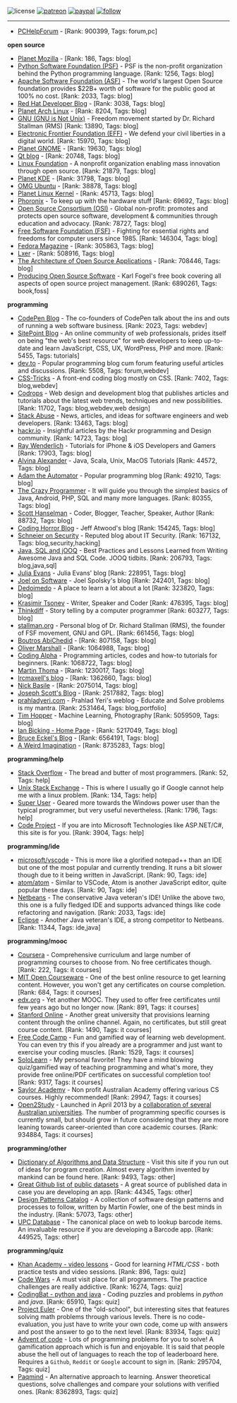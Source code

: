 ![license](https://img.shields.io/github/license/prahladyeri/siterank-stats.svg)
[![patreon](https://img.shields.io/badge/Patreon-brown.svg?logo=patreon)](https://www.patreon.com/prahladyeri)
[![paypal](https://img.shields.io/badge/PayPal-blue.svg?logo=paypal)](https://www.paypal.com/cgi-bin/webscr?cmd=_s-xclick&hosted_button_id=JM8FUXNFUK6EU)
[![follow](https://img.shields.io/twitter/follow/prahladyeri.svg?style=social)](https://twitter.com/prahladyeri)

---
- [PCHelpForum](https://pchelpforum.net) -  [Rank: 900399, Tags: forum,pc]

**open source**

- [Planet Mozilla](http://planet.mozilla.org/) -  [Rank: 186, Tags: blog]
- [Python Software Foundation (PSF)](https://www.python.org/psf/) - PSF is the non-profit organization behind the Python programming language. [Rank: 1256, Tags: blog]
- [Apache Software Foundation (ASF)](https://www.apache.org/) - The world's largest Open Source foundation provides $22B+ worth of software for the public good at 100% no cost. [Rank: 2033, Tags: blog]
- [Red Hat Developer Blog](https://developerblog.redhat.com/) -  [Rank: 3038, Tags: blog]
- [Planet Arch Linux](https://planet.archlinux.org/) -  [Rank: 8204, Tags: blog]
- [GNU (GNU is Not Unix)](https://www.gnu.org) - Freedom movement started by Dr. Richard Stallman (RMS) [Rank: 13890, Tags: blog]
- [Electronic Frontier Foundation (EFF)](https://www.eff.org/) - We defend your civil liberties in a digital world. [Rank: 15970, Tags: blog]
- [Planet GNOME](https://planet.gnome.org/) -  [Rank: 19630, Tags: blog]
- [Qt blog](http://blog.qt.io/) -  [Rank: 20748, Tags: blog]
- [Linux Foundation](https://www.linuxfoundation.org/) - A nonprofit organization enabling mass innovation through open source. [Rank: 21879, Tags: blog]
- [Planet KDE](https://planet.kde.org/) -  [Rank: 31798, Tags: blog]
- [OMG Ubuntu](https://www.omgubuntu.co.uk/) -  [Rank: 38878, Tags: blog]
- [Planet Linux Kernel](http://planet.kernel.org/) -  [Rank: 45713, Tags: blog]
- [Phoronix](https://www.phoronix.com/) - To keep up with the hardware stuff [Rank: 69692, Tags: blog]
- [Open Source Consortium (OSI)](https://opensource.org) - Global non-profit: promotes and protects open source software, development & communities through education and advocacy. [Rank: 78727, Tags: blog]
- [Free Software Foundation (FSF)](https://www.fsf.org/) - Fighting for essential rights and freedoms for computer users since 1985. [Rank: 146304, Tags: blog]
- [Fedora Magazine](https://fedoramagazine.org/) -  [Rank: 305863, Tags: blog]
- [Lxer](http://lxer.com/) -  [Rank: 508916, Tags: blog]
- [The Architecture of Open Source Applications](http://www.aosabook.org/en/index.html) -  [Rank: 708446, Tags: blog]
- [Producing Open Source Software](https://producingoss.com/) - Karl Fogel's free book covering all aspects of open source project management. [Rank: 6890261, Tags: book,foss]

**programming**

- [CodePen Blog](https://blog.codepen.io/) - The co-founders of CodePen talk about the ins and outs of running a web software business. [Rank: 2023, Tags: webdev]
- [SitePoint Blog](https://www.sitepoint.com/blog/) - An online community of web professionals, prides itself on being "the web's best resource" for web developers to keep up-to-date and learn JavaScript, CSS, UX, WordPress, PHP and more. [Rank: 5455, Tags: tutorials]
- [dev.to](https://dev.to/) - Popular programming blog cum forum featuring useful articles and discussions. [Rank: 5508, Tags: forum,webdev]
- [CSS-Tricks](https://css-tricks.com/) - A front-end coding blog mostly on CSS. [Rank: 7402, Tags: blog,webdev]
- [Codrops](https://tympanus.net/codrops/) - Web design and development blog that publishes articles and tutorials about the latest web trends, techniques and new possibilities. [Rank: 11702, Tags: blog,webdev,web design]
- [Stack Abuse](https://stackabuse.com/) - News, articles, and ideas for software engineers and web developers. [Rank: 13463, Tags: blog]
- [hackr.io](https://hackr.io/blog) - Insightful articles by the Hackr programming and Design community. [Rank: 14723, Tags: blog]
- [Ray Wenderlich](https://www.raywenderlich.com/) - Tutorials for iPhone & iOS Developers and Gamers [Rank: 17903, Tags: blog]
- [Alvina Alexander](https://alvinalexander.com/) - Java, Scala, Unix, MacOS Tutorials [Rank: 44572, Tags: blog]
- [Adam the Automator](https://adamtheautomator.com/) - Popular programming blog [Rank: 49210, Tags: blog]
- [The Crazy Programmer](https://www.thecrazyprogrammer.com/) - It will guide you through the simplest basics of Java, Android, PHP, SQL and many more languages. [Rank: 80355, Tags: blog]
- [Scott Hanselman](https://www.hanselman.com/) - Coder, Blogger, Teacher, Speaker, Author [Rank: 88732, Tags: blog]
- [Coding Horror Blog](https://blog.codinghorror.com/) - Jeff Atwood's blog [Rank: 154245, Tags: blog]
- [Schneier on Security](https://www.schneier.com/) - Reputed blog about IT Security. [Rank: 167132, Tags: blog,security,hacking]
- [Java, SQL and jOOQ](https://blog.jooq.org/) - Best Practices and Lessons Learned from Writing Awesome Java and SQL Code. JOOQ tidbits. [Rank: 206793, Tags: blog,java,sql]
- [Julia Evans](https://jvns.ca/) - Julia Evans' blog [Rank: 228951, Tags: blog]
- [Joel on Software](https://www.joelonsoftware.com/) - Joel Spolsky's blog [Rank: 242401, Tags: blog]
- [Dedoimedo](https://www.dedoimedo.com/) - A place to learn a lot about a lot [Rank: 323820, Tags: blog]
- [Krasimir Tsonev](https://krasimirtsonev.com/) - Writer, Speaker and Coder [Rank: 476395, Tags: blog]
- [Thinkdiff](https://thinkdiff.net/) - Story telling by a computer programmer [Rank: 603277, Tags: blog]
- [stallman.org](https://stallman.org) - Personal blog of Dr. Richard Stallman (RMS), the founder of FSF movement, GNU and GPL. [Rank: 661456, Tags: blog]
- [Boutros AbiChedid](https://bacsoftwareconsulting.com/blog/index.php/about/) -  [Rank: 807158, Tags: blog]
- [Oliver Marshall](https://olivermarshall.net/) -  [Rank: 1064988, Tags: blog]
- [Coding Alpha](https://www.codingalpha.com/) - Programming articles, codes and how-to tutorials for beginners. [Rank: 1068722, Tags: blog]
- [Martin Thoma](https://martin-thoma.com/) -  [Rank: 1230017, Tags: blog]
- [Ircmaxell's blog](https://blog.ircmaxell.com/) -  [Rank: 1362660, Tags: blog]
- [Nick Basile](https://nick-basile.com/) -  [Rank: 2075014, Tags: blog]
- [Joseph Scott's Blog](https://blog.josephscott.org/) -  [Rank: 2517882, Tags: blog]
- [prahladyeri.com](https://prahladyeri.com) - Prahlad Yeri's weblog - Educate and Solve problems is my mantra. [Rank: 2531464, Tags: blog,portfolio]
- [Tim Hopper](https://tdhopper.com/) - Machine Learning, Photography [Rank: 5059509, Tags: blog]
- [Ian Bicking - Home Page](https://www.ianbicking.org/) -  [Rank: 5217049, Tags: blog]
- [Bruce Eckel's Blog](https://www.bruceeckel.com/) -  [Rank: 6564191, Tags: blog]
- [A Weird Imagination](https://aweirdimagination.net/) -  [Rank: 8735283, Tags: blog]

**programming/help**

- [Stack Overflow](https://stackoverflow.com) - The bread and butter of most programmers. [Rank: 52, Tags: help]
- [Unix Stack Exchange](https://unix.stackexchange.com) - This is where I usually go if Google cannot help me with a linux problem. [Rank: 134, Tags: help]
- [Super User](https://superuser.com) - Geared more towards the Windows power user than the typical programmer, but very useful nevertheless. [Rank: 1796, Tags: help]
- [Code Project](https://www.codeproject.com) - If you are into Microsoft Technologies like ASP.NET/C#, this site is for you. [Rank: 3904, Tags: help]

**programming/ide**

- [microsoft/vscode](https://github.com/microsoft/vscode) - This is more like a glorified notepad++ than an IDE but one of the most popular and currently trending. It runs a bit slower though due to it being written in JavaScript. [Rank: 90, Tags: ide]
- [atom/atom](https://github.com/atom/atom) - Similar to VSCode, Atom is another JavaScript editor, quite popular these days. [Rank: 90, Tags: ide]
- [Netbeans](https://netbeans.apache.org/) - The conservative Java veteran's IDE! Unlike the above two, this one is a fully fledged IDE and supports advanced things like code refactoring and navigation. [Rank: 2033, Tags: ide]
- [Eclipse](https://eclipse.org) - Another Java veteran's IDE, a strong competitor to Netbeans. [Rank: 11344, Tags: ide,java]

**programming/mooc**

- [Coursera](https://www.coursera.org/) - Comprehensive curriculum and large number of programming courses to choose from. No free certificates though. [Rank: 222, Tags: it courses]
- [MIT Open Courseware](https://ocw.mit.edu) - One of the best online resource to get learning content. However, you won't get any certificates on course completion. [Rank: 684, Tags: it courses]
- [edx.org](https://courses.edx.org/) - Yet another MOOC. They used to offer free certificates until few years ago but no longer now. [Rank: 891, Tags: it courses]
- [Stanford Online](http://online.stanford.edu/) - Another great university that provisions learning content through the online channel. Again, no certificates, but still great course content. [Rank: 1490, Tags: it courses]
- [Free Code Camp](https://www.freecodecamp.org/) - Fun and gamified way of learning web development. You can even try this if you already are a programmer and just want to exercise your coding muscles. [Rank: 1529, Tags: it courses]
- [SoloLearn](https://www.sololearn.com) - My personal favorite! They have a mind blowing quiz/gamified way of teaching programming and what's more, they provide free online/PDF certificates on successful completion too! [Rank: 9317, Tags: it courses]
- [Saylor Academy](https://learn.saylor.org) - Non profit Australian Academy offering various CS courses. Highly recommended! [Rank: 29947, Tags: it courses]
- [Open2Study](https://www.open2study.com) - Launched in April 2013 by a [collaboration of several Australian universities](http://www.thegoodmooc.com/2013/06/a-review-of-open2study.html). The number of programming specific courses is currently small, but should grow in future considering that they are more leaning towards career-oriented than core academic courses. [Rank: 934884, Tags: it courses]

**programming/other**

- [Dictionary of Algorithms and Data Structure](http://xlinux.nist.gov/dads/) - Visit this site if you run out of ideas for program creation. Almost every algorithm invented by mankind can be found here. [Rank: 9493, Tags: other]
- [Great Github list of public datasets](http://www.datasciencecentral.com/profiles/blogs/great-github-list-of-public-data-sets) - A great source of published data in case you are developing an app. [Rank: 44345, Tags: other]
- [Design Patterns Catalog](http://martinfowler.com/eaaCatalog/) - A collection of software design patterns and processes to follow, written by Martin Fowler, one of the best minds in the industry. [Rank: 57073, Tags: other]
- [UPC Database](https://www.upcdatabase.com/itemform.asp) - The canonical place on web to lookup barcode items. An invaluable resource if you are developing a Barcode app. [Rank: 449525, Tags: other]

**programming/quiz**

- [Khan Academy - video lessons](https://www.khanacademy.org/) - Good for learning *HTML/CSS* - both practice tests and video sessions. [Rank: 896, Tags: quiz]
- [Code Wars](https://www.codewars.com/) - A must visit place for all programmers. The practice challenges are really addictive. [Rank: 16274, Tags: quiz]
- [CodingBat - python and java](https://codingbat.com/) - Coding puzzles and problems in *python* and *java*. [Rank: 65910, Tags: quiz]
- [Project Euler](https://projecteuler.net/) - One of the "old-school", but interesting sites that features solving math problems through various levels. There is no code-evaluation, you just have to write your own code, come up with answers and post the answer to go to the next level. [Rank: 83934, Tags: quiz]
- [Advent of code](https://adventofcode.com/) - Lots of programming problems for you to solve! A gamification approach which is fun and enjoyable. It is said that people abuse the hell out of languages to reach the top of leaderboard here. Requires a `Github`, `Reddit` or `Google` account to sign in. [Rank: 295704, Tags: quiz]
- [Paqmind](https://paqmind.com/) - An alternative approach to learning. Answer theoretical questions, solve challenges and compare your solutions with verified ones. [Rank: 8362893, Tags: quiz]

